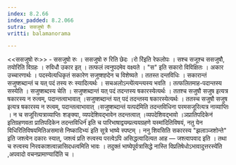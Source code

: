 ```yaml
---
index: 8.2.66
index_padded: 8.2.066
sutra: ससजुषो रुँः
vritti: balamanorama

---
```

<<ससजुषो रुः>> - ससजुषो रुः । ससजुषो रु रिति छेदः ।रो रि॑इति रेफलोपः । सश्च सजूश्च ससजुषौ, तयोरिति विग्रहः । रुविधौ उकार इत् । तत्फलं त्वनुपदमेव वक्ष्यते । "स" इति सकारो विविक्षितः । अकार उच्चारणार्थः । पदस्येत्यधिकृतं सकारेण सजुष्शह्देन च विशेष्यते । ततस्त दन्तविधिः । सकारान्तं सजुष्शब्दान्तं च यत् पदं तस्य रुः स्यादित्यर्थः । सचअलोऽन्त्ये॑त्यन्त्यस्य भवति । तत्फलितमाह-पदान्तस्य सस्येति । सजुष्शब्दस्य चेति । सजुष्शब्दान्तं यत् पदं तदन्तस्य षकारस्येत्यर्थः । ततश्च सजुषौ सजुष इत्यत्र षकारस्य न रुत्वम्, पदान्तत्वाभावात् ।सजुष्शब्दान्तं यत् पदं तदन्तस्य षकारस्येत्यर्थः । ततस्च सजुषौ सजुष इत्यत्र षकारस्य न रुत्वम्, पदान्तत्वाभावात् ।सजुष्शब्दान्तं यत्पद॑मिति तदन्तविधिना परमसजूरित्यत्र नाव्याप्तिः । न च सजूरित्यत्राव्याप्तिः शङ्क्या, व्यपदेशिवद्भावेन तदन्तत्वात् ।व्यपदेशिवद्भावो ।ञप्रातिपदिकेन॑ इतिग्रहणवता प्रातिपदिकेन तदन्तविधिर्न॑ इति च पारिभाषाद्वयम्प्रत्ययग्रहणे यस्मा॑दितिविषयं, नतु येन विधिरितिविषयमितिअसमासे निष्कादिभ्यः॑ इति सूत्रे भाष्ये स्पष्टम् । ननु शिवसिति सकारस्य "झलाञ्जशोन्ते" इति जश्त्वेन दकारः स्यात्, जश्त्वं प्रति रुत्वस्य परत्वेऽपि असिद्धत्वादित्यत आह — जश्त्वापवाद इति । तथा च रुत्वस्य निरवकाशत्वान्नासिदधत्वमिति भावः । तदुक्तं भाष्येपूर्वत्रासिद्धे नास्ति विप्रतिषेधोऽभावादुत्तरस्ये॑ति ,अपवादो वचनप्रामाण्यादि॑ति च ।